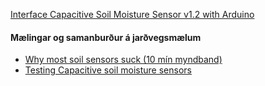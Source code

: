 [Interface Capacitive Soil Moisture Sensor v1.2 with Arduino](https://how2electronics.com/interface-capacitive-soil-moisture-sensor-arduino/)

#### Mælingar og samanburður á jarðvegsmælum
- [Why most soil sensors suck (10 mín myndband)](https://www.youtube.com/watch?v=udmJyncDvw0)
- [Testing Capacitive soil moisture sensors](https://flashgamer.com/blog/comments/testing-capacitive-soil-moisture-sensors)


<!--

## Generic Capacitive Soil Moisture Sensor (Analog)

- [_Ítarefni: Capacitive Soil Moisture Sensor Calibration with Arduino_](https://makersportal.com/blog/2020/5/26/capacitive-soil-moisture-calibration-with-arduino)
- [_Using Capacitive Soil Moisture Sensors on the Raspberry Pi (ADC converter)_](https://www.switchdoc.com/2020/06/tutorial-capacitive-moisture-sensor-grove/)

---

## Adafruit STEMMA Soil Sensor (I2C)
- [Adafruit STEMMA Soil Sensor - I2C Capacitive Moisture Sensor](https://learn.adafruit.com/adafruit-stemma-soil-sensor-i2c-capacitive-moisture-sensor/overview)
- [Myndband: How to Use a Soil Moisture Sensor and ambient light to Keep Your Plants Alive (with python)](https://medium.com/initial-state/how-to-use-a-soil-moisture-sensor-to-keep-your-plants-alive-51a2294b88e)


#### adafruit_seesaw safnið
- [arduino](https://adafruit.github.io/Adafruit_Seesaw/html/class_adafruit__seesaw.html)
- [python](https://circuitpython.readthedocs.io/projects/seesaw/en/latest/api.html#adafruit-seesaw-seesaw)

#### Kóðasýnidæmi (Arduino og Raspberry PI) með Adafruit STEMMA soil sensor.

Arduino

```C
#include "Adafruit_seesaw.h"

Adafruit_seesaw ss;

void setup() {
  Serial.begin(115200);

  Serial.println("seesaw Soil Sensor example!");
  
  if (!ss.begin(0x36)) {
    Serial.println("ERROR! seesaw not found");
    while(1);
  } else {
    Serial.print("seesaw started! version: ");
    Serial.println(ss.getVersion(), HEX);
  }
}

void loop() {
  float tempC = ss.getTemp();
  uint16_t capread = ss.touchRead(0);

  Serial.print("Temperature: "); Serial.print(tempC); Serial.println("*C");
  Serial.print("Capacitive: "); Serial.println(capread);
  delay(100);
}
```

Python
```python
import time
 
from board import SCL, SDA
import busio
 
from adafruit_seesaw.seesaw import Seesaw
 
i2c_bus = busio.I2C(SCL, SDA)
 
ss = Seesaw(i2c_bus, addr=0x36)
 
while True:
    # read moisture level through capacitive touch pad
    touch = ss.moisture_read()
 
    # read temperature from the temperature sensor
    temp = ss.get_temp()
 
    print("temp: " + str(temp) + "  moisture: " + str(touch))
    time.sleep(1)
```

-->
